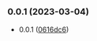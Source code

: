 ## <small>0.0.1 (2023-03-04)</small>

* 0.0.1 ([0616dc6](https://github.com/gapon2401/my-react-typescript-package/commit/0616dc6))



